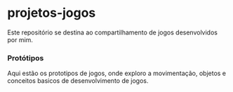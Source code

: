 # projetos-jogos
Este repositório se destina ao compartilhamento de jogos desenvolvidos por mim.


### Protótipos
Aqui estão os prototipos de jogos, onde exploro a movimentação, objetos e conceitos basicos de desenvolvimento de jogos.
